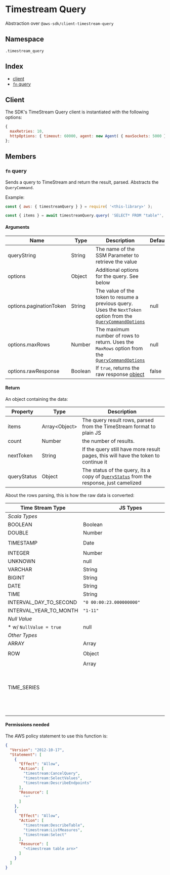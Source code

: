 # Timestream Query

Abstraction over `@aws-sdk/client-timestream-query`

## Namespace
`.timestream_query`

## Index
- [client](#client)
- [`fn` query](#fn-query)

## Client

The SDK's TimeStream Query client is instantiated with the following options:
```js
{
  maxRetries: 10,
  httpOptions: { timeout: 60000, agent: new Agent( { maxSockets: 5000 } ) }
};
```

## Members

### `fn` query

Sends a query to TimeStream and return the result, parsed. Abstracts the `QueryCommand`.

Example:
```js
const { aws: { timestreamQuery } } = require( '<this-library>' );

const { items } = await timestreamQuery.query( 'SELECT* FROM "table"', { paginationToken: 'sdh398-0sadsdk-sdjsd1' } );
```

#### Arguments

|Name|Type|Description|Default|
|---|---|---|---|
|queryString|String|The name of the SSM Parameter to retrieve the value||
|options|Object|Additional options for the query. See below||
|options.paginationToken|String|The value of the token to resume a previous query. Uses the `NextToken` option from the [`QueryCommandOptions`](https://docs.aws.amazon.com/AWSJavaScriptSDK/v3/latest/Package/-aws-sdk-client-timestream-query/Interface/QueryCommandInput/)|null|
|options.maxRows|Number|The maximum number of rows to return. Uses the `MaxRows` option from the [`QueryCommandOptions`](https://docs.aws.amazon.com/AWSJavaScriptSDK/v3/latest/Package/-aws-sdk-client-timestream-query/Interface/QueryCommandInput/)|null|
|options.rawResponse|Boolean|If `true`, returns the raw response [object](https://docs.aws.amazon.com/AWSJavaScriptSDK/v3/latest/Package/-aws-sdk-client-timestream-query/Interface/QueryCommandOutput/)|false|

#### Return

An object containing the data:

|Property|Type|Description|
|-|-|-|
|items|Array\<Object\>|The query result rows, parsed from the TimeStream format to plain JS|
|count|Number|the number of results.|
|nextToken|String|If the query still have more result pages, this will have the token to continue it|
|queryStatus|Object|The status of the query, its a copy of [`QueryStatus`](https://docs.aws.amazon.com/timestream/latest/developerguide/API_query_QueryStatus.html) from the response, just camelized|

About the rows parsing, this is how the raw data is converted:

|Time Stream Type|JS Types|Time Stream Value|JS Value|
|-|-|-|-|
|_*Scala Types*_|
|BOOLEAN|Boolean|`"true"`|`true`|
|DOUBLE|Number|`"2.232434"`|`2.232434`|
|TIMESTAMP|Date|`"2025-01-01 10:12:30.333000000"`|`new Date( '2025-01-01T10:12:30.333Z )`|
|INTEGER|Number|`"10"`|`10`|
|UNKNOWN|null|`<anything>`|`null`|
|VARCHAR|String|`"string"`|`"string"`|
|BIGINT|String|`"9223372036854775807"`|`"9223372036854775807"`|
|DATE|String|`"2025-01-01"`|`"2025-01-01"`|
|TIME|String|`"10:33:22.000000000"`|`"10:33:22.000000000"`|
|INTERVAL_DAY_TO_SECOND|`"0 00:00:23.000000000"`|`"0 00:00:23.000000000"`|
|INTERVAL_YEAR_TO_MONTH|`"1-11"`|`"1-11"`|
|_*Null Value*_|
|* w/ `NullValue = true`|null|`undefined`|`null`|
|_*Other Types*_|
|ARRAY|Array|`ARRAY[10,10]`|`[ 10, 10 ]`|
|ROW|Object|`ROW(10,'bar')`|`{ field0: 10, field1: 'bar' }`|
|TIME_SERIES|Array<Object>|`TIMESERIES(ARRAY[ROW(2025-01-01 10:00:00.000000000,10),ROW(2025-01-01 11:00:00.000000000),12]`|`[ { time: new Date( '2025-01-01T10:00' ), value: 10 }, { time: new Date( '2025-01-01T11:00', value: 12 } ]`|

#### Permissions needed

The AWS policy statement to use this function is:

```json
{
  "Version": "2012-10-17",
  "Statement": [
    {
      "Effect": "Allow",
      "Action": [
        "timestream:CancelQuery",
        "timestream:SelectValues",
        "timestream:DescribeEndpoints"
      ],
      "Resource": [
        "*"
      ]
    },
    {
      "Effect": "Allow",
      "Action": [
        "timestream:DescribeTable",
        "timestream:ListMeasures",
        "timestream:Select"
      ],
      "Resource": [
        "<timestream table arn>"
      ]
    }
  ]
}
```
